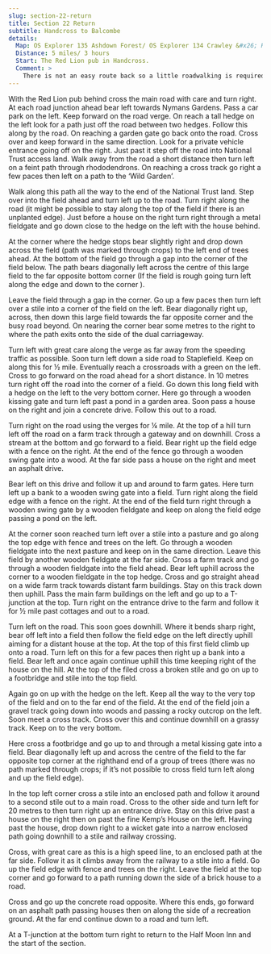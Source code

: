 ```yaml
---
slug: section-22-return
title: Section 22 Return
subtitle: Handcross to Balcombe
details:
  Map: OS Explorer 135 Ashdown Forest/ OS Explorer 134 Crawley &#x26; Horsham
  Distance: 5 miles/ 3 hours
  Start: The Red Lion pub in Handcross.
  Comment: >
    There is not an easy route back so a little roadwalking is required, take great care, a route is suggested through part of the National Trust access land at Nymans Gardens, these are worth a longer visit. There are hills and many stiles.
---
```

With the Red Lion pub behind cross the main road with care and turn right. At each road junction ahead bear left towards Nymans Gardens. Pass a car park on the left. Keep forward on the road verge. On reach a tall hedge on the left look for a path just off the road between two hedges. Follow this along by the road. On reaching a garden gate go back onto the road. Cross over and keep forward in the same direction. Look for a private vehicle entrance going off on the right. Just past it step off the road into National Trust access land. Walk away from the road a short distance then turn left on a feint path through rhododendrons. On reaching a cross track go right a few paces then left on a path to the ‘Wild Garden’.

Walk along this path all the way to the end of the National Trust land. Step over into the field ahead and turn left up to the road. Turn right along the road (it might be possible to stay along the top of the field if there is an unplanted edge). Just before a house on the right turn right through a metal fieldgate and go down close to the hedge on the left with the house behind.

At the corner where the hedge stops bear slightly right and drop down across the field (path was marked through crops) to the left end of trees ahead. At the bottom of the field go through a gap into the corner of the field below. The path bears diagonally left across the centre of this large field to the far opposite bottom corner (If the field is rough going turn left along the edge and down to the corner ).

Leave the field through a gap in the corner. Go up a few paces then turn left over a stile into a corner of the field on the left. Bear diagonally right up, across, then down this large field towards the far opposite corner and the busy road beyond. On nearing the corner bear some metres to the right to where the path exits onto the side of the dual carriageway.

Turn left with great care along the verge as far away from the speeding traffic as possible. Soon turn left down a side road to Staplefield. Keep on along this for ½ mile. Eventually reach a crossroads with a green on the left. Cross to go forward on the road ahead for a short distance. In 10 metres turn right off the road into the corner of a field. Go down this long field with a hedge on the left to the very bottom corner. Here go through a wooden kissing gate and turn left past a pond in a garden area. Soon pass a house on the right and join a concrete drive. Follow this out to a road.

Turn right on the road using the verges for ¼ mile. At the top of a hill turn left off the road on a farm track through a gateway and on downhill. Cross a stream at the bottom and go forward to a field. Bear right up the field edge with a fence on the right. At the end of the fence go through a wooden swing gate into a wood. At the far side pass a house on the right and meet an asphalt drive.

Bear left on this drive and follow it up and around to farm gates. Here turn left up a bank to a wooden swing gate into a field. Turn right along the field edge with a fence on the right. At the end of the field turn right through a wooden swing gate by a wooden fieldgate and keep on along the field edge passing a pond on the left.

At the corner soon reached turn left over a stile into a pasture and go along the top edge with fence and trees on the left. Go through a wooden fieldgate into the next pasture and keep on in the same direction. Leave this field by another wooden fieldgate at the far side. Cross a farm track and go through a wooden fieldgate into the field ahead. Bear left uphill across the corner to a wooden fieldgate in the top hedge. Cross and go straight ahead on a wide farm track towards distant farm buildings. Stay on this track down then uphill. Pass the main farm buildings on the left and go up to a T-junction at the top. Turn right on the entrance drive to the farm and follow it for ½ mile past cottages and out to a road.

Turn left on the road. This soon goes downhill. Where it bends sharp right, bear off left into a field then follow the field edge on the left directly uphill aiming for a distant house at the top. At the top of this first field climb up onto a road. Turn left on this for a few paces then right up a bank into a field. Bear left and once again continue uphill this time keeping right of the house on the hill. At the top of the filed cross a broken stile and go on up to a footbridge and stile into the top field.

Again go on up with the hedge on the left. Keep all the way to the very top of the field and on to the far end of the field. At the end of the field join a gravel track going down into woods and passing a rocky outcrop on the left. Soon meet a cross track. Cross over this and continue downhill on a grassy track. Keep on to the very bottom.

Here cross a footbridge and go up to and through a metal kissing gate into a field. Bear diagonally left up and across the centre of the field to the far opposite top corner at the righthand end of a group of trees (there was no path marked through crops; if it’s not possible to cross field turn left along and up the field edge).

In the top left corner cross a stile into an enclosed path and follow it around to a second stile out to a main road. Cross to the other side and turn left for 20 metres to then turn right up an entrance drive. Stay on this drive past a house on the right then on past the fine Kemp’s House on the left. Having past the house, drop down right to a wicket gate into a narrow enclosed path going downhill to a stile and railway crossing.

Cross, with great care as this is a high speed line, to an enclosed path at the far side. Follow it as it climbs away from the railway to a stile into a field. Go up the field edge with fence and trees on the right. Leave the field at the top corner and go forward to a path running down the side of a brick house to a road.

Cross and go up the concrete road opposite. Where this ends, go forward on an asphalt path passing houses then on along the side of a recreation ground. At the far end continue down to a road and turn left.

At a T-junction at the bottom turn right to return to the Half Moon Inn and the start of the section.

